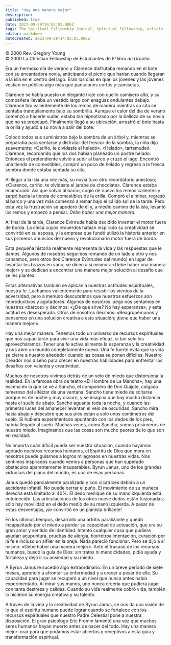 ```yaml
---
title: "Hay una manera mejor"
description: 
published: true
date: 2023-09-29T14:02:03.086Z
tags: The Spiritual Fellowship Journal, Spiritual Fellowship, article
editor: markdown
dateCreated: 2023-09-29T14:02:03.086Z
---
```


<p class="v-card v-sheet theme--light grey lighten-3 px-2">© 2000 Rev. Gregory Young<br>© 2000 La Christian Fellowship de Estudiantes de <i>El libro de Urantia</i ></p>


Era un hermoso día de verano y Clarence disfrutaba remando en el bote con su encantadora novia, anticipando el picnic que harían cuando llegaran a la isla en el centro del lago. Eran los días en que los jóvenes y las jóvenes vestían en público algo más que pantalones cortos y camisetas.

Clarence se había puesto un elegante traje con cuello camisero alto, y su compañera llevaba un vestido largo con enaguas ondulantes debajo. Clarence tiró valientemente de los remos de madera mientras su cita se sentaba tranquilamente bajo su sombrilla. Aunque el calor del día de verano comenzó a hacerle sudar, estaba tan hipnotizado por la belleza de su novia que no se preocupó. Finalmente llegó a su ubicación, arrastró el bote hasta la orilla y ayudó a su novia a salir del bote.

Colocó todos sus suministros bajo la sombra de un árbol y, mientras se preparaba para sentarse y disfrutar del frescor de la sombra, la niña dijo suavemente: «Cariño, te olvidaste el helado». «Helado», tartamudeó Clarence, recordando que los dos habían planeado un postre helado. Entonces el pretendiente volvió a subir al barco y cruzó el lago. Encontró una tienda de comestibles, compró un poco de helado y regresó a la fresca sombra donde estaba sentada su cita.

Al llegar a la isla una vez más, su novia tuvo otro recordatorio amistoso; «Clarence, cariño, te olvidaste el jarabe de chocolate». Clarence estaba enamorado. Así que volvió al barco, cogió de nuevo los remos calientes y zarpó hacia la tienda de comestibles de la orilla. Compró el almíbar, regresó al barco y una vez más comenzó a remar bajo el cálido sol de la tarde. Pero esta vez la frustración se apoderó de él y, a medio camino de la isla, levantó los remos y empezó a pensar. _Debe haber una mejor manera._

Al final de la tarde, Clarence Evinrude había decidido inventar el motor fuera de borda. La chica cuyos recuerdos habían inspirado su creatividad se convirtió en su esposa, y la empresa que fundó utilizó la historia anterior en sus primeros anuncios del nuevo y revolucionario motor fuera de borda.

Esta pequeña historia realmente representa la vida y las respuestas que le damos. Algunos de nosotros seguimos remando de un lado a otro y nos cansamos, pero otros (los Clarence Evinrudes del mundo) en lugar de levantar los brazos en vano, se dicen a sí mismos: «Debe haber una manera mejor» y se dedican a encontrar una manera mejor solución al desafío que se les plantea.

Estas alternativas también se aplican a nuestras actitudes espirituales, nuestra fe. Luchamos valientemente para resistir los vientos de la adversidad, pero a menudo descubrimos que nuestros esfuerzos son improductivos y agotadores. Algunos de nosotros luego nos sentamos en nuestros «barcos» y decimos: «¿De qué sirve? No hay esperanza», y esta actitud es desesperada. Otros de nosotros decimos: «Reagrupémonos y pensemos en una solución creativa a esta situación; ¡tiene que haber una manera mejor!».

Hay una mejor manera. Tenemos todo un universo de recursos espirituales que nos capacitarán para vivir una vida más eficaz, si tan solo los aprovecháramos. Tener una fe activa alimenta la esperanza y la creatividad y nos abre un mundo completamente nuevo. Una fe fuerte evita que la vida se cierre a nuestro alrededor cuando las cosas se ponen difíciles. Nuestro Creador nos diseñó para crecer en nuestras habilidades para enfrentar los desafíos con valentía y creatividad.

Muchos de nosotros vivimos detrás de un velo de miedo que distorsiona la realidad. En la famosa obra de teatro «El Hombre de La Mancha», hay una escena en la que se ve a Sancho, el compañero de Don Quijote, colgado temeroso del alféizar de una ventana. Sancho tiene miedo de soltarse porque es de noche y muy oscuro, y se imagina que hay mucha distancia hasta el suelo de abajo. Sancho aguanta toda la noche, y cuando las primeras luces del amanecer levantan el velo de oscuridad, Sancho mira hacia abajo y descubre que sus pies están a sólo unos centímetros del suelo. Si hubiera experimentado apuntando con los dedos de los pies, habría llegado al suelo. Muchas veces, como Sancho, somos prisioneros de nuestro miedo. Imaginamos que las cosas son mucho peores de lo que son en realidad.

No importa cuán difícil pueda ser nuestra situación, cuando hayamos agotado nuestros recursos humanos, el Espíritu de Dios que mora en nosotros puede guiarnos a logros milagrosos en nuestras vidas. Nos sentimos inspirados cuando vemos a personas que han superado obstáculos aparentemente insuperables. Byrun Janus, uno de los grandes virtuosos del piano del mundo, es una de esas personas.

Janus quedó parcialmente paralizado y con cicatrices debido a un accidente infantil. No puede cerrar el puño. El movimiento de su muñeca derecha está limitado al 40%. El dedo meñique de su mano izquierda está entumecido. Las articulaciones de los otros nueve dedos están fusionadas; sólo hay movilidad en el dedo medio de su mano izquierda. A pesar de estas desventajas, ¡se convirtió en un pianista brillante!

En los últimos tiempos, desarrolló una artritis paralizante y quedó incapacitado por el miedo a perder su capacidad de actuación, que era su gran amor y sentido de identidad. Intentó cualquier cosa que pudiera ayudar: acupuntura, pruebas de alergia, biorretroalimentación, curación por la fe e incluso un alfiler en la oreja. Nada pareció funcionar. Pero se dijo a sí mismo: «Debe haber una manera mejor». Ante el fracaso de los recursos humanos, buscó la guía de Dios: sin tratos ni mendicidades, pidió ayuda y fortaleza y dejó ir su ansiedad y su miedo.

A Byrun Janus le sucedió algo extraordinario. En un breve período de siete meses, aprendió a afrontar su enfermedad y a crecer a pesar de ella. Su capacidad para jugar se recuperó a un nivel que nunca antes había experimentado. Al mirar sus manos, uno nunca creería que pudiera jugar con tanta destreza y calidez. Cuando su vida realmente cobró vida, también lo hicieron su energía creativa y su talento.

A través de la vida y la creatividad de Byrun Janus, se nos da una visión de lo que el espíritu humano puede lograr cuando se fortalece con los recursos espirituales que nuestro Padre Celestial pone a nuestra disposición. El gran psicólogo Eric Fromm lamentó una vez que muchos seres humanos hayan muerto antes de nacer del todo. Hay una manera mejor: orar para que podamos estar abiertos y receptivos a esta guía y transformación espiritual.

